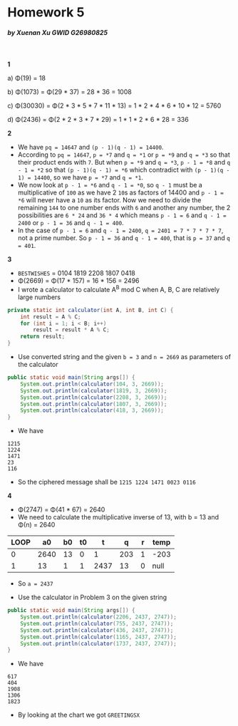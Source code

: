 # Homework 5

##### by Xuenan Xu GWID G26980825
&nbsp;

**1**

a) &Phi;(19) = 18

b) &Phi;(1073) = &Phi;(29 * 37) = 28 * 36 = 1008

c) &Phi;(30030) = &Phi;(2 * 3 * 5 * 7 * 11 * 13) = 1 * 2 * 4 * 6 * 10 * 12 = 5760

d) &Phi;(2436) = &Phi;(2 * 2 * 3 * 7 * 29) = 1 * 1 * 2 * 6 * 28 = 336

**2**

* We have `pq = 14647` and `(p - 1)(q - 1) = 14400`.
* According to `pq = 14647`, `p = *7` and `q = *1` or `p = *9` and `q = *3` so that their product ends with `7`. But when `p = *9` and `q = *3`, `p - 1 = *8` and `q - 1 = *2` so that `(p - 1)(q - 1) = *6` which contradict with `(p - 1)(q - 1) = 14400`, so we have `p = *7` and `q = *1`.
* We now look at `p - 1 = *6` and `q - 1 = *0`, so `q - 1` must be a multiplicative of `100` as we have 2 `10`s as factors of 14400 and `p - 1 = *6` will never have a `10` as its factor. Now we need to divide the remaining `144` to one number ends with `6` and another any number, the 2 possibilities are `6 * 24` and `36 * 4` which means `p - 1 = 6` and `q - 1 = 2400` or `p - 1 = 36` and `q - 1 = 400`.
* In the case of `p - 1 = 6` and `q - 1 = 2400`, `q = 2401 = 7 * 7 * 7 * 7`, not a prime number. So `p - 1 = 36` and `q - 1 = 400`, that is `p = 37` and `q = 401`.

**3**

* `BESTWISHES` = 0104 1819 2208 1807 0418
* &Phi;(2669) = &Phi;(17 * 157) = 16 * 156 = 2496
* I wrote a calculator to calculate A<sup>B</sup> mod C when A, B, C are relatively large numbers

```java
private static int calculator(int A, int B, int C) {
    int result = A % C;
    for (int i = 1; i < B; i++)
        result = result * A % C;
    return result;
}
```

* Use converted string and the given `b = 3` and `n = 2669` as parameters of the calculator

```java
public static void main(String args[]) {
    System.out.println(calculator(104, 3, 2669));
    System.out.println(calculator(1819, 3, 2669));
    System.out.println(calculator(2208, 3, 2669));
    System.out.println(calculator(1807, 3, 2669));
    System.out.println(calculator(418, 3, 2669));
}
```

* We have

```
1215
1224
1471
23
116
```

* So the ciphered message shall be `1215 1224 1471 0023 0116`

**4**

* &Phi;(2747) = &Phi;(41 * 67) = 2640
* We need to calculate the multiplicative inverse of 13, with b = 13 and &Phi;(n) = 2640

| LOOP |  a0  |  b0  |  t0  |  t  |  q  |  r  | temp |
|------|------|------|------|-----|-----|-----|------|
|  0   | 2640 |  13  |  0   |  1  | 203 |  1  | -203 |
|  1   |  13  |  1   |  1   |2437 | 13  |  0  | null |

* So `a = 2437`

* Use the calculator in Problem 3 on the given string

```java
public static void main(String args[]) {
    System.out.println(calculator(2206, 2437, 2747));
    System.out.println(calculator(755, 2437, 2747));
    System.out.println(calculator(436, 2437, 2747));
    System.out.println(calculator(1165, 2437, 2747));
    System.out.println(calculator(1737, 2437, 2747));
}
```

* We have

```
617
404
1908
1306
1823
```

* By looking at the chart we got `GREETINGSX`
